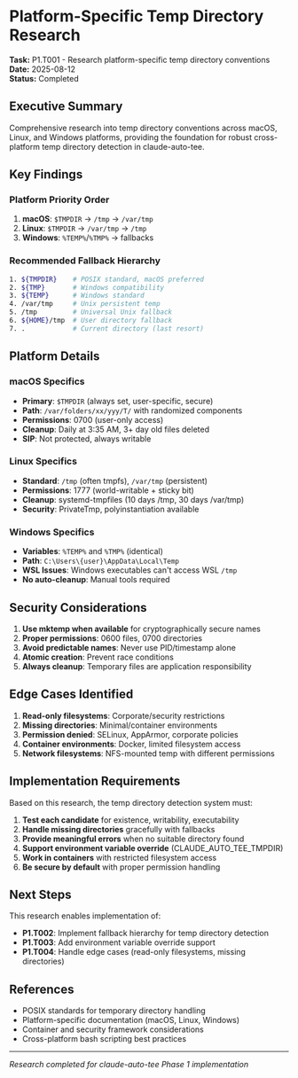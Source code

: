 # Platform-Specific Temp Directory Research

**Task:** P1.T001 - Research platform-specific temp directory conventions  
**Date:** 2025-08-12  
**Status:** Completed  

## Executive Summary

Comprehensive research into temp directory conventions across macOS, Linux, and Windows platforms, providing the foundation for robust cross-platform temp directory detection in claude-auto-tee.

## Key Findings

### Platform Priority Order
1. **macOS**: `$TMPDIR` → `/tmp` → `/var/tmp`
2. **Linux**: `$TMPDIR` → `/var/tmp` → `/tmp` 
3. **Windows**: `%TEMP%`/`%TMP%` → fallbacks

### Recommended Fallback Hierarchy
```bash
1. ${TMPDIR}    # POSIX standard, macOS preferred
2. ${TMP}       # Windows compatibility  
3. ${TEMP}      # Windows standard
4. /var/tmp     # Unix persistent temp
5. /tmp         # Universal Unix fallback
6. ${HOME}/tmp  # User directory fallback
7. .            # Current directory (last resort)
```

## Platform Details

### macOS Specifics
- **Primary**: `$TMPDIR` (always set, user-specific, secure)
- **Path**: `/var/folders/xx/yyy/T/` with randomized components
- **Permissions**: 0700 (user-only access)
- **Cleanup**: Daily at 3:35 AM, 3+ day old files deleted
- **SIP**: Not protected, always writable

### Linux Specifics  
- **Standard**: `/tmp` (often tmpfs), `/var/tmp` (persistent)
- **Permissions**: 1777 (world-writable + sticky bit)
- **Cleanup**: systemd-tmpfiles (10 days /tmp, 30 days /var/tmp)
- **Security**: PrivateTmp, polyinstantiation available

### Windows Specifics
- **Variables**: `%TEMP%` and `%TMP%` (identical)
- **Path**: `C:\Users\{user}\AppData\Local\Temp`
- **WSL Issues**: Windows executables can't access WSL `/tmp`
- **No auto-cleanup**: Manual tools required

## Security Considerations

1. **Use mktemp when available** for cryptographically secure names
2. **Proper permissions**: 0600 files, 0700 directories  
3. **Avoid predictable names**: Never use PID/timestamp alone
4. **Atomic creation**: Prevent race conditions
5. **Always cleanup**: Temporary files are application responsibility

## Edge Cases Identified

1. **Read-only filesystems**: Corporate/security restrictions
2. **Missing directories**: Minimal/container environments  
3. **Permission denied**: SELinux, AppArmor, corporate policies
4. **Container environments**: Docker, limited filesystem access
5. **Network filesystems**: NFS-mounted temp with different permissions

## Implementation Requirements

Based on this research, the temp directory detection system must:

1. **Test each candidate** for existence, writability, executability
2. **Handle missing directories** gracefully with fallbacks
3. **Provide meaningful errors** when no suitable directory found
4. **Support environment variable override** (CLAUDE_AUTO_TEE_TMPDIR)
5. **Work in containers** with restricted filesystem access
6. **Be secure by default** with proper permission handling

## Next Steps

This research enables implementation of:
- **P1.T002**: Implement fallback hierarchy for temp directory detection
- **P1.T003**: Add environment variable override support  
- **P1.T004**: Handle edge cases (read-only filesystems, missing directories)

## References

- POSIX standards for temporary directory handling
- Platform-specific documentation (macOS, Linux, Windows)
- Container and security framework considerations
- Cross-platform bash scripting best practices

---
*Research completed for claude-auto-tee Phase 1 implementation*
